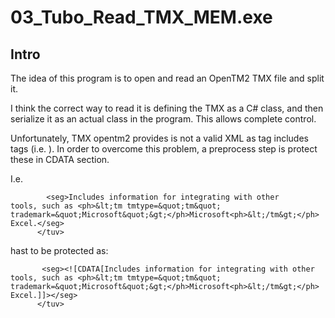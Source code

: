 # 03_Tubo_Read_TMX_MEM.exe

## Intro

The idea of this program is to open and read an OpenTM2 TMX file and split it.

I think the correct way to read it is defining the TMX as a C# class, and 
then serialize it as an actual class in the program. This allows complete control.

Unfortunately, TMX opentm2 provides is not a valid XML as tag <seg> includes tags 
(i.e. <ph>). In order to overcome this problem, a preprocess step is protect these
in CDATA section.

I.e.
```
        <seg>Includes information for integrating with other
tools, such as <ph>&lt;tm tmtype=&quot;tm&quot; trademark=&quot;Microsoft&quot;&gt;</ph>Microsoft<ph>&lt;/tm&gt;</ph> Excel.</seg>
      </tuv>
```
hast to be protected as:

```
       <seg><![CDATA[Includes information for integrating with other
tools, such as <ph>&lt;tm tmtype=&quot;tm&quot; trademark=&quot;Microsoft&quot;&gt;</ph>Microsoft<ph>&lt;/tm&gt;</ph> Excel.]]></seg>
      </tuv>
```